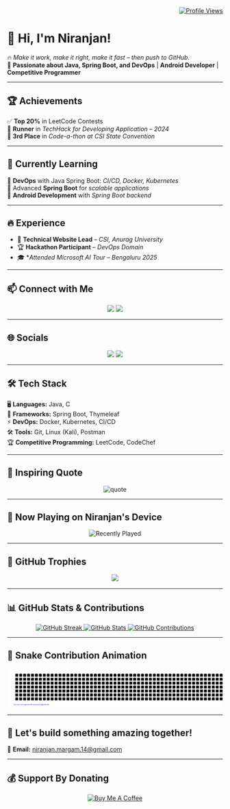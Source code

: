<div align="right">
    <a href="https://github.com/margam-niranjan">
        <img src="https://komarev.com/ghpvc/?username=margam-niranjan&color=blue" alt="Profile Views">
    </a>
</div>

# 👋 Hi, I'm Niranjan!  
🔥 *Make it work, make it right, make it fast – then push to GitHub.*  
🚀 **Passionate about Java, Spring Boot, and DevOps** | **Android Developer** | **Competitive Programmer**  

---

## 🏆 Achievements  
✅ **Top 20%** in LeetCode Contests  
🥈 **Runner** in *TechHack for Developing Application – 2024*  
🥉 **3rd Place** in *Code-a-thon at CSI State Convention*  

---

## 🌱 Currently Learning  
🔹 **DevOps** with Java Spring Boot: *CI/CD, Docker, Kubernetes*  
🔹 Advanced **Spring Boot** for *scalable applications*  
🔹 **Android Development** with *Spring Boot backend*  

---

## 🔥 Experience  
- 🎯 **Technical Website Lead** – *CSI, Anurag University*  
- 🏆 **Hackathon Participant** – *DevOps Domain*  
- 🎓 **Attended Microsoft AI Tour – Bengaluru 2025*  

---

## 📫 Connect with Me  
<p align="center">
    <a href="https://www.linkedin.com/in/niranjan-margam/"><img src="https://img.shields.io/badge/LinkedIn-%230077B5.svg?logo=linkedin&logoColor=white"></a>
    <a href="https://www.instagram.com/niranjan_chintu/"><img src="https://img.shields.io/badge/Instagram-%23E4405F.svg?logo=Instagram&logoColor=white"></a>
</p>

---

## 🌐 Socials  
<p align="center">
    <a href="https://github.com/margam-niranjan"><img src="https://img.shields.io/badge/GitHub-%23121011.svg?logo=github&logoColor=white"></a>
    <a href="https://leetcode.com/u/niranjan_chintu/"><img src="https://img.shields.io/badge/LeetCode-%23FFA116.svg?logo=leetcode&logoColor=white"></a>
</p>

---

## 🛠️ Tech Stack  
🖥️ **Languages:** Java, C  
🚀 **Frameworks:** Spring Boot, Thymeleaf  
⚡ **DevOps:** Docker, Kubernetes, CI/CD  
🛠️ **Tools:** Git, Linux (Kali), Postman  
🏆 **Competitive Programming:** LeetCode, CodeChef  

---

## 📜 Inspiring Quote  
<p align="center">
 <img src="https://quotes-github-readme.vercel.app/api?type=horizontal&theme=dark" alt="quote"/>
</p>

---

## 🎵 Now Playing on Niranjan's Device  
<p align="center">  
  <img src="https://spotify-recently-played-readme.vercel.app/api?user=31vk2alkrv6q63do5ue3kcaibp44" alt="Recently Played" />
</p>

---

## 🏅 GitHub Trophies  
<p align="center">
 <img src="https://github-profile-trophy.vercel.app/?username=margam-niranjan&theme=monokai&rank=SECRET,SSS,SS,S,AAA,AA,A,B,C">
</p>

---

## 📊 GitHub Stats & Contributions  
<p align="center">
    <a href="https://github-readme-streak-stats.herokuapp.com?user=margam-niranjan&theme=dark">
        <img src="https://github-readme-streak-stats.herokuapp.com?user=margam-niranjan&theme=dark" alt="GitHub Streak">
    </a>
    <a href="https://github-readme-stats.vercel.app/api?username=margam-niranjan&show_icons=true&theme=dark">
        <img src="https://github-readme-stats.vercel.app/api?username=margam-niranjan&show_icons=true&theme=dark" alt="GitHub Stats">
    </a>
    <a href="https://github-contributor-stats.vercel.app/api?username=margam-niranjan&limit=5&theme=dark&combine_all_yearly_contributions=true">
        <img src="https://github-contributor-stats.vercel.app/api?username=margam-niranjan&limit=5&theme=dark&combine_all_yearly_contributions=true" alt="GitHub Contributions">
    </a>
</p>

---

## 🐍 Snake Contribution Animation  
<p align="center">
 <img src="https://github.com/margam-niranjan/margam-niranjan/blob/output/gitartwork.svg" alt="snake animation">
</p>

---

## 🚀 Let's build something amazing together!  
📧 **Email:** [niranjan.margam.14@gmail.com](mailto:niranjan.margam.14@gmail.com)  

---

## 💰 Support By Donating  
<p align="center">
    <a href="https://buymeacoffee.com/margamniranjan">
        <img src="https://www.buymeacoffee.com/assets/img/custom_images/orange_img.png" alt="Buy Me A Coffee">
    </a>
</p>
